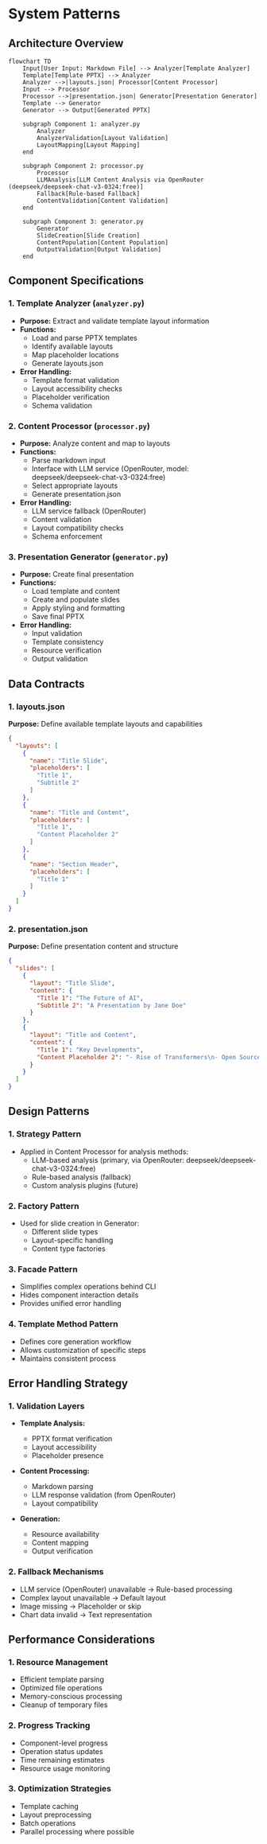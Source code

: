 # System Patterns

## Architecture Overview
```mermaid
flowchart TD
    Input[User Input: Markdown File] --> Analyzer[Template Analyzer]
    Template[Template PPTX] --> Analyzer
    Analyzer -->|layouts.json| Processor[Content Processor]
    Input --> Processor
    Processor -->|presentation.json| Generator[Presentation Generator]
    Template --> Generator
    Generator --> Output[Generated PPTX]

    subgraph Component 1: analyzer.py
        Analyzer
        AnalyzerValidation[Layout Validation]
        LayoutMapping[Layout Mapping]
    end

    subgraph Component 2: processor.py
        Processor
        LLMAnalysis[LLM Content Analysis via OpenRouter (deepseek/deepseek-chat-v3-0324:free)]
        Fallback[Rule-based Fallback]
        ContentValidation[Content Validation]
    end

    subgraph Component 3: generator.py
        Generator
        SlideCreation[Slide Creation]
        ContentPopulation[Content Population]
        OutputValidation[Output Validation]
    end
```

## Component Specifications

### 1. Template Analyzer (`analyzer.py`)
- **Purpose:** Extract and validate template layout information
- **Functions:**
  - Load and parse PPTX templates
  - Identify available layouts
  - Map placeholder locations
  - Generate layouts.json
- **Error Handling:**
  - Template format validation
  - Layout accessibility checks
  - Placeholder verification
  - Schema validation

### 2. Content Processor (`processor.py`)
- **Purpose:** Analyze content and map to layouts
- **Functions:**
  - Parse markdown input
  - Interface with LLM service (OpenRouter, model: deepseek/deepseek-chat-v3-0324:free)
  - Select appropriate layouts
  - Generate presentation.json
- **Error Handling:**
  - LLM service fallback (OpenRouter)
  - Content validation
  - Layout compatibility checks
  - Schema enforcement

### 3. Presentation Generator (`generator.py`)
- **Purpose:** Create final presentation
- **Functions:**
  - Load template and content
  - Create and populate slides
  - Apply styling and formatting
  - Save final PPTX
- **Error Handling:**
  - Input validation
  - Template consistency
  - Resource verification
  - Output validation

## Data Contracts

### 1. layouts.json
**Purpose:** Define available template layouts and capabilities
```json
{
  "layouts": [
    {
      "name": "Title Slide",
      "placeholders": [
        "Title 1",
        "Subtitle 2"
      ]
    },
    {
      "name": "Title and Content",
      "placeholders": [
        "Title 1",
        "Content Placeholder 2"
      ]
    },
    {
      "name": "Section Header",
      "placeholders": [
        "Title 1"
      ]
    }
  ]
}
```

### 2. presentation.json
**Purpose:** Define presentation content and structure
```json
{
  "slides": [
    {
      "layout": "Title Slide",
      "content": {
        "Title 1": "The Future of AI",
        "Subtitle 2": "A Presentation by Jane Doe"
      }
    },
    {
      "layout": "Title and Content",
      "content": {
        "Title 1": "Key Developments",
        "Content Placeholder 2": "- Rise of Transformers\n- Open Source Models\n- Multimodal Capabilities"
      }
    }
  ]
}
```

## Design Patterns

### 1. Strategy Pattern
- Applied in Content Processor for analysis methods:
  - LLM-based analysis (primary, via OpenRouter: deepseek/deepseek-chat-v3-0324:free)
  - Rule-based analysis (fallback)
  - Custom analysis plugins (future)

### 2. Factory Pattern
- Used for slide creation in Generator:
  - Different slide types
  - Layout-specific handling
  - Content type factories

### 3. Facade Pattern
- Simplifies complex operations behind CLI
- Hides component interaction details
- Provides unified error handling

### 4. Template Method Pattern
- Defines core generation workflow
- Allows customization of specific steps
- Maintains consistent process

## Error Handling Strategy

### 1. Validation Layers
- **Template Analysis:**
  - PPTX format verification
  - Layout accessibility
  - Placeholder presence
  
- **Content Processing:**
  - Markdown parsing
  - LLM response validation (from OpenRouter)
  - Layout compatibility
  
- **Generation:**
  - Resource availability
  - Content mapping
  - Output verification

### 2. Fallback Mechanisms
- LLM service (OpenRouter) unavailable → Rule-based processing
- Complex layout unavailable → Default layout
- Image missing → Placeholder or skip
- Chart data invalid → Text representation

## Performance Considerations

### 1. Resource Management
- Efficient template parsing
- Optimized file operations
- Memory-conscious processing
- Cleanup of temporary files

### 2. Progress Tracking
- Component-level progress
- Operation status updates
- Time remaining estimates
- Resource usage monitoring

### 3. Optimization Strategies
- Template caching
- Layout preprocessing
- Batch operations
- Parallel processing where possible
